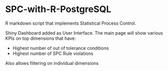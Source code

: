 # SPC-with-R-PostgreSQL
R markdown script that implements Statistical Process Control.

Shiny Dashboard added as User Interface.  The main page will show various KPIs on top dimensions that have:

* Highest number of out of tolerance conditions
* Highest number of SPC Rule violations

Also allows filtering on individual dimensions
